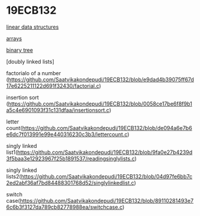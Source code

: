 # 19ECB132
[linear data structures](.lineardatastructures)

[arrays](addarrays.c)

[binary tree](binarytree.c)

[doubly linked lists]

 factorialo of a number (https://github.com/Saatvikakondepudi/19ECB132/blob/e9dad4b39075ff67d17e6225211122d691f32430/factorial.c)

insertion sort (https://github.com/Saatvikakondepudi/19ECB132/blob/0058ce17be6f8f9b1a5c4e6901093f31c131dfaa/insertionsort.c)

letter count(https://github.com/Saatvikakondepudi/19ECB132/blob/de094a6e7b6e6dc7f013991e99e440316230c3b3/lettercount.c)

singly linked list1(https://github.com/Saatvikakondepudi/19ECB132/blob/9fa0e27b4239d3f5baa3e12923967f25b1891537/readingsinglylists.c)

singly linked lists2(https://github.com/Saatvikakondepudi/19ECB132/blob/04d97fe6bb7c2ed2abf36af7bd84488301768d52/singlylinkedlist.c)

switch case(https://github.com/Saatvikakondepudi/19ECB132/blob/89110281493e76c6b3f3127da789cb82778988ea/switchcase.c)
